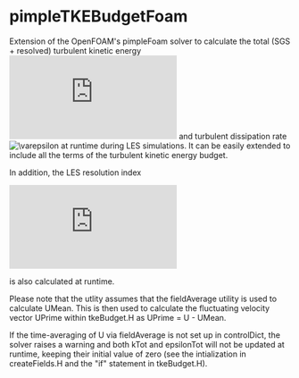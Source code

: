 # pimpleTKEBudgetFoam
Extension of the OpenFOAM's pimpleFoam solver to calculate the total (SGS + resolved) turbulent kinetic energy ![k](http://latex.codecogs.com/gif.latex?k) and turbulent dissipation rate ![\varepsilon](https://latex.codecogs.com/gif.latex?\varepsilon) at runtime during LES simulations. It can be easily extended to include all the terms of the turbulent kinetic energy budget.

In addition, the LES resolution index

![LES_{ResIndex}=\frac{k_{Res}}{k_{Res}+k_{SGS}}](http://latex.codecogs.com/gif.latex?LES_%7BResIndex%7D%3D%5Cfrac%7Bk_%7BRes%7D%7D%7Bk_%7BRes%7D&plus;k_%7BSGS%7D%7D)

is also calculated at runtime.

Please note that the utlity assumes that the fieldAverage utility is used to calculate UMean. This is then used to calculate the fluctuating velocity vector UPrime within tkeBudget.H as UPrime = U - UMean.

If the time-averaging of U via fieldAverage is not set up in controlDict, the solver raises a warning and both kTot and epsilonTot will not be updated at runtime, keeping their initial value of zero (see the intialization in createFields.H and the "if" statement in tkeBudget.H).
